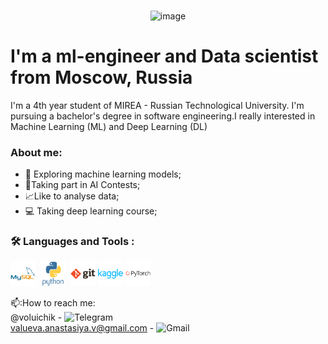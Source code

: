 ### 
<p align="center">
<img width="608" alt="image" src="https://github.com/VoLuIcHiK/VoLuIcHiK/assets/90902903/c2316e14-83cd-4663-8dc0-effd32071988">
</p>

# I'm a ml-engineer and Data scientist from Moscow, Russia

I'm a 4th year student of MIREA - Russian Technological University. I'm pursuing a bachelor's degree in software engineering.I really interested in Machine Learning (ML) and Deep Learning (DL)

### About me:
- 📖 Exploring machine learning models;
- 🥇Taking part in AI Contests;
- 📈Like to analyse data;
- 💻 Taking deep learning course;

### :hammer_and_wrench: Languages and Tools :
<div>
  <img src="https://github.com/devicons/devicon/blob/master/icons/mysql/mysql-original-wordmark.svg" title="MySQL"  alt="MySQL" width="40" height="40"/>&nbsp;
  <img src="https://github.com/devicons/devicon/blob/master/icons/python/python-original-wordmark.svg" title="Python" alt="Puthon" width="40" height="40"/>&nbsp;
  <img src="https://github.com/devicons/devicon/blob/master/icons/git/git-original-wordmark.svg" title="Git" **alt="Git" width="40" height="40"/>
  <img src="https://github.com/devicons/devicon/blob/master/icons/kaggle/kaggle-original-wordmark.svg" title="Kaggle" **alt="Kaggle" width="40" height="40"/>
  <img src="https://github.com/devicons/devicon/blob/master/icons/pytorch/pytorch-original-wordmark.svg" title="Pytorch" **alt="Pytorch" width="40" 
  <img src="https://github.com/devicons/devicon/blob/master/icons/pandas/pandas-original-wordmark.svg" title="Pandas" **alt="Pandas" width="40" height="40"/>
</div>

📫:How to reach me:\
@voluichik - ![Telegram](https://img.shields.io/badge/Telegram-2CA5E0?style=for-the-badge&logo=telegram&logoColor=white)\
valueva.anastasiya.v@gmail.com - ![Gmail](https://img.shields.io/badge/Gmail-D14836?style=for-the-badge&logo=gmail&logoColor=white)

